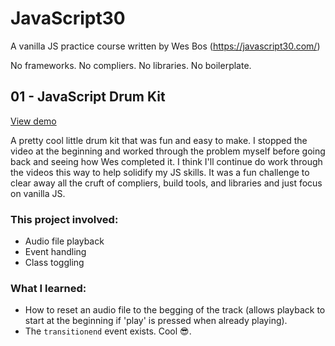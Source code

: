 # JavaScript30
A vanilla JS practice course written by Wes Bos (https://javascript30.com/)

No frameworks. No compliers. No libraries. No boilerplate.

## 01 - JavaScript Drum Kit

[View demo](https://willgorham.github.io/javascript30/01%20-%20JavaScript%20Drum%20Kit/index.html)

A pretty cool little drum kit that was fun and easy to make. I stopped the video at the beginning and worked through the problem myself before going back and seeing how Wes completed it. I think I'll continue do work through the videos this way to help solidify my JS skills. It was a fun challenge to clear away all the cruft of compliers, build tools, and libraries and just focus on vanilla JS.

### This project involved:

- Audio file playback
- Event handling
- Class toggling

### What I learned:

- How to reset an audio file to the begging of the track (allows playback to start at the beginning if 'play' is pressed when already playing).
- The `transitionend` event exists. Cool 😎.
